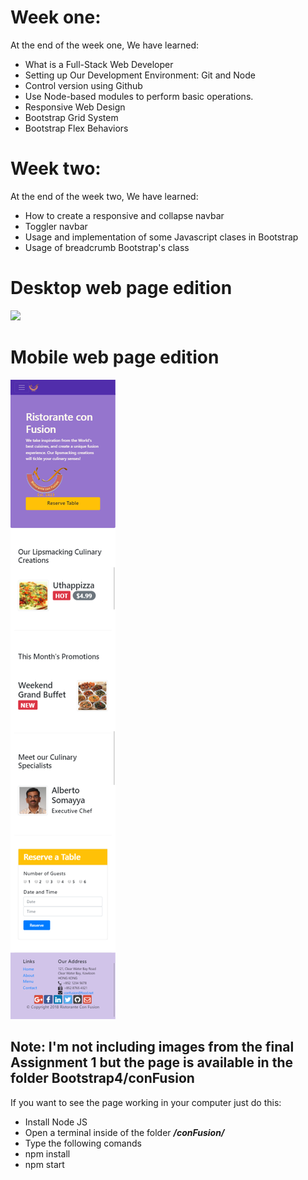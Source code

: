 # Week one:
At the end of the week one, We have learned:
- What is a Full-Stack Web Developer
- Setting up Our Development Environment: Git and Node
- Control version using Github
- Use Node-based modules to perform basic operations.
- Responsive Web Design
- Bootstrap Grid System
- Bootstrap Flex Behaviors

# Week two:
At the end of the week two, We have learned:
- How to create a responsive and collapse navbar
- Toggler navbar
- Usage and implementation of some Javascript clases in Bootstrap
- Usage of breadcrumb Bootstrap's class



# Desktop web page edition
![](Desktop-web-page.png)
# Mobile web page edition
![](mobile-web-version.png)

## Note: I'm not including images from the final Assignment 1 but the page is available in the folder Bootstrap4/conFusion

If you want to see the page working in your computer just do this:
- Install Node JS
- Open a terminal inside of the folder ***/conFusion/***
- Type the following comands
- npm install
- npm start
